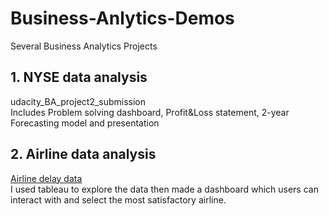 # Business-Anlytics-Demos
Several Business Analytics Projects

## 1. NYSE data analysis  
udacity_BA_project2_submission  
Includes Problem solving dashboard, Profit&Loss statement, 2-year Forecasting model and presentation  

## 2. Airline data analysis  
[Airline delay data](https://d17h27t6h515a5.cloudfront.net/topher/2017/December/5a3b1fad_flight-delays/flight-delays.zip)  
I used tableau to explore the data then made a dashboard which users can interact with and select the most satisfactory airline.
